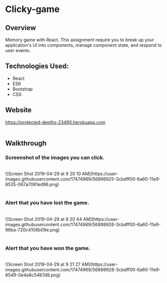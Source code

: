 # Clicky-game

## Overview
Memory game with React. This assignment require you to break up your application's UI into components, manage component state, and respond to user events.

## Technologies Used: 
<ul>
  <li>React</li>
  <li>ES6</li>
  <li>Bootstrap</li>
  <li>CSS</li>
</ul>

## Website
https://protected-depths-23490.herokuapp.com
<br />
<br/>

## Walkthrough

### Screenshot of the images you can click.
<br />
![Screen Shot 2019-04-29 at 9 20 10 AM](https://user-images.githubusercontent.com/17474969/56898925-3cbdff00-6a60-11e9-8535-067a7081ed96.png)
<br />
<br />

### Alert that you have lost the game.
<br />
![Screen Shot 2019-04-29 at 9 20 44 AM](https://user-images.githubusercontent.com/17474969/56898926-3cbdff00-6a60-11e9-96ba-720c4106b09e.png)
<br />
<br />

### Alert that you have won the game.
<br />
![Screen Shot 2019-04-29 at 9 21 27 AM](https://user-images.githubusercontent.com/17474969/56898928-3cbdff00-6a60-11e9-8549-0e4e8c5467d9.png)
